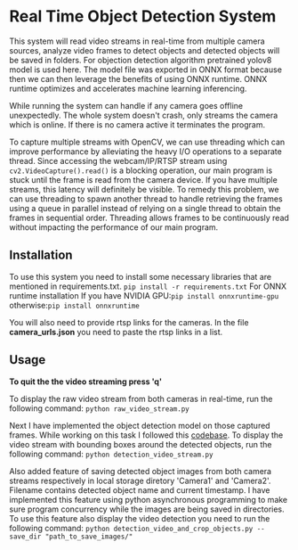 # Real Time Object Detection System
This system will read video streams in real-time from multiple camera sources, analyze video frames to detect objects and detected objects will be saved in folders.
For objection detection algorithm pretrained yolov8 model is used here. The model file was exported in ONNX format because then we can then leverage the benefits of using ONNX runtime. 
ONNX runtime optimizes and accelerates machine learning inferencing.
 
While running the system can handle if any camera goes offline unexpectedly. The whole system doesn't crash, only streams the camera which is online. If there is no camera active it terminates the program.


To capture multiple streams with OpenCV, we can use threading which can improve performance by alleviating the heavy I/O operations to a separate thread. Since accessing the webcam/IP/RTSP stream using `cv2.VideoCapture().read()` is a blocking operation, our main program is stuck until the frame is read from the camera device. If you have multiple streams, this latency will definitely be visible. To remedy this problem, we can use threading to spawn another thread to handle retrieving the frames using a queue in parallel instead of relying on a single thread to obtain the frames in sequential order. Threading allows frames to be continuously read without impacting the performance of our main program. 




## Installation
To use this system you need to install some necessary libraries that are mentioned in requirements.txt.
`pip install -r requirements.txt` 
For ONNX runtime installation 
If you have NVIDIA GPU:`pip install onnxruntime-gpu`
otherwise:`pip install onnxruntime`

You will also need to provide rtsp links for the cameras. In the file **camera_urls.json** you need to paste the rtsp links in a list.


## Usage 

**To quit the the video streaming press 'q'**

To display the raw video stream from both cameras in real-time, run the following command:
`python raw_video_stream.py`

Next I have implemented the object detection model on those captured frames. While working on this task I followed this [codebase](https://github.com/ibaiGorordo/ONNX-YOLOv8-Object-Detection). 
To display the video stream with bounding boxes around the detected objects, run the following command:
`python detection_video_stream.py`

Also added feature of saving detected object images from both camera streams respectively in local storage diretory 'Camera1' and 'Camera2'. Filename contains detected object name and current timestamp. I have implemented this feature using python asynchronous programming to make sure program concurrency while the images are being saved in directories. To use this feature also display the video detection you need to run the following command:
`python detection_video_and_crop_objects.py --save_dir "path_to_save_images/"`
